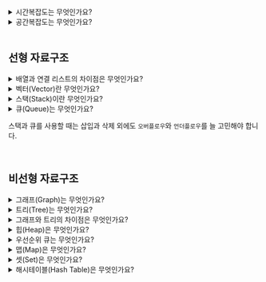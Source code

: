 <details>
<summary> 시간복잡도는 무엇인가요? </summary>
<div markdown="1">
  <br>
 
  알고리즘을 이루고 있는 연산을 계산하는 데 걸리는 시간과 입력의 함수 관계입니다.
  효율적인 코드로 개선하는 데 쓰이는 척도가 됩니다.
  <img src="https://user-images.githubusercontent.com/70850937/187142016-bf9db9f4-4285-44a3-bca3-ec717db94c24.png" width="450" height="350"/>

  
</div>
</details>

<details>
<summary> 공간복잡도는 무엇인가요? </summary>
<div markdown="1">
  <br>
 프로그램을 실행시키고 완료하는 데 필요로 하는 자원 공간의 양입니다. 컴퓨터 성능의 발달로 인해 메모리 공간이 넘쳐나다 보니 중요도는 떨어졌습니다. <br>
  최근 대용량 시스템이 보편화되면서, 공간 복잡도보다 시간 복잡도가 우선이 되었습니다.

  
</div>
</details>

<br>

## 선형 자료구조 
<details>
<summary> 배열과 연결 리스트의 차이점은 무엇인가요? </summary>
<div markdown="1">
  <br>
배열은 인덱스만 알면 해당 내용을 알 수 있지만 연결 리스트는 인덱스를 하나씩 늘려가며 찾아야 내용을 알 수 있습니다. <br>
  데이터 추가와 삭제를 많이 하는 것은 연결리스트, 탐색을 많이 하는 것은 배열로 하는 것이 좋습니다.

</div>
</details>

<details>
<summary> 벡터(Vector)란 무엇인가요? </summary>
<div markdown="1">
  <br>
  
벡터는 동적인 요소를 할당할 수 있는 동적 배열입니다. `중복 접근`을 허용하고 `랜덤 접근`이 가능합니다. <br>
<br> 
  
  - 시간복잡도 <br>
  탐색 : O(1) <br>
  삽입/삭제 : O(n) 


</div>
</details>

<details>
<summary>스택(Stack)이란 무엇인가요? </summary>
<div markdown="1">
  <br>
스택(Stack)은 가장 마지막으로 들어간 데이터가 가장 첫 번째로 나오는 성질인(LIFO, Last In First Out) 자료구조입니다. <br>
  
push()함수로 자료를 삽입하고 pop()함수로 자료를 삭제합니다. <br>
top 변수는 스택이 비어있으면 -1의 값을 가집니다. <br>
<br>
-> 파이썬의 경우 `append()`와 `pop()`를 사용합니다. <br>
스택 자료구조를 활용해야 하는 상당수 알고리즘은 `재귀 함수`를 이용해서 간편하게 구현될 수 있습니다. 대표적인 예시가 바로 DFS 입니다.
  <br> 
  
  - 시간복잡도 <br>
  탐색 : O(1) <br>
  삽입/삭제 : O(n) 


</div>
</details>

<details>
<summary>큐(Queue)는 무엇인가요? </summary>
<div markdown="1">
  <br>
큐(Queue)는 먼저 들어간 데이터가 먼저 나오는 성질인 (FIFO, First In First Out) 자료구조입니다. <br>

enqueue()함수와 rear 변수를 사용해서 자료를 삽입하고, dequeue()함수와 front 변수를 사용해서 자료를 삭제합니다. <br>
-> 파이썬의 경우 deque 자료구조를 활용하며, `append()`와 `popleft()`함수를 이용합니다.
  
  <br> 
  
  - 시간복잡도 <br>
  탐색 : O(1) <br>
  삽입/삭제 : O(n) 


</div>
</details>

스택과 큐를 사용할 때는 삽입과 삭제 외에도 `오버플로우`와 `언더플로우`를 늘 고민해야 합니다.

<br>

## 비선형 자료구조
<details>
<summary>그래프(Graph)는 무엇인가요? </summary>
<div markdown="1">
  <br>
  
`정점(vertex)`과 `간선(edge)`으로 이루어진 유한집합입니다. <br>
그래프의 탐색은 하나의 정점으로부터 시작하여 차례대로 모든 정점을 한 번씩 방문하는 것입니다. <br>
  <br> 
  
  - 시간복잡도 <br>
  탐색 : O(1) <br>
  삽입/삭제 : O(n) 


</div>
</details>

<details>
<summary> 트리(Tree)는 무엇인가요? </summary>
<div markdown="1">
  <br>
트리를 거꾸로 엎어놓은 것 같은 모양을 하고 있는 비선형 계층적인 자료구조입니다. <br>
자료를 노드(node)라고 하며, 노드끼리의 연결선을 간선(edge)라고 합니다. <br>
 <br>
  
1) `이진트리(Binary Tree)`는 모든 노드가 최대 2개의 서브 트리를 가지고 있는 트리입니다. <br> 
    <img width="350" height="250" src="https://user-images.githubusercontent.com/65750746/196020700-118a4cdd-ddbb-4e08-89c8-94af1d5ef864.png">
-> 크기가 9이고 높이가 3인 이진 트리 예시

2) `포화이진트리(Perfect Binary Tree)`는 트리의 모든 잎의 레벨이 동일하고, 내부 노드들은 모두 2개의 자식을 가지는 트리를 말합니다. 즉, 각 레벨의 노드가 꽉 차있는 이진트리입니다.   
    <img width="350" height="250" src="https://user-images.githubusercontent.com/65750746/196020874-26deb7c5-6f47-4f85-acb7-14c99c75ae15.png">

3) `완전이진트리(Complete Binary Tree)`는 포화 이진 트리의 잎들을 오른쪽부터 순서대로 제거하여 노드가 왼쪽부터 채워지는 이진트리입니다.
    <img width="350" height="250" src="https://user-images.githubusercontent.com/65750746/196020951-5aa65167-f0e7-4128-ad10-ea072c37bdc1.png">

4) `이진탐색트리(BST, Binary Search Tree)`는 노드의 오른쪽 하위 트리에 노드 값보다 큰 값이 들어있고, 왼쪽 하위 트리에 노드값보다 작은 값이 들어있는 트리입니다. 삽입 순서에 따라 선형적일 수 있습니다. <br>
    <img width="350" height="250" src="https://user-images.githubusercontent.com/65750746/196021050-9f4035cc-c015-48de-86d1-014816c8dd79.png">

    - 시간복잡도 <br>
    탐색 : O(1) <br>
    삽입/삭제 : O(n) 


</div>
</details>

<details>
<summary> 그래프와 트리의 차이점은 무엇인가요? </summary>
<div markdown="1">
  <br>
  
  그래프와 트리 둘다 정점과 간선으로 이루어져있습니다. 하지만 트리는 그래프 중의 하나로, 계층적 데이터의 집합입니다.

</div>
</details>

<details>
<summary> 힙(Heap)은 무엇인가요? </summary>
<div markdown="1">
  <br>
  
 `완전 이진 트리 기반`의 자료구조이며, 최소힙과 최대힙 두 가지가 있습니다.
  
  1) `최대힙` : 루트 노드에 있는 키는 모든 자식에 있는 키 중에서 가장 커야 합니다. 또한, 각 노드의 자식 노드와의 관계도 이와 같은 특징이 재귀적으로 이루어져야 합니다. <br>
  2) `최소힙` : 루트 노드에 있는 키는 모든 자식에 있는 키 중에서 가장 작아야 합니다. 또한, 각 노드의 자식 노드와의 관계도 이와 같은 특징이 재귀적으로 이루어져야 합니다.
  
  <br> 
  
  - 시간복잡도 <br>
  삽입/삭제 : O(logN) 


</div>
</details>

<details>
<summary> 우선순위 큐는 무엇인가요? </summary>
<div markdown="1">
  <br>
  
우선순위 대기열이라고도 하며, 대기열에서 우선순위가 높은 요소가 우선 순위가 낮은 요소보다 먼저 제공되는 자료구조입니다. <br>
  힙을 기반으로 구현됩니다. 
  
  <br> 
  
  - 시간복잡도 <br>
  삽입/삭제 : O(logN) 


</div>
</details>

<details>
<summary> 맵(Map)은 무엇인가요? </summary>
<div markdown="1">
  <br>
  
특정 순서에 따라 키(key)와 매핑된 값(value)의 조합으로 형성된 자료구조입니다. <br>
  map<string, int> 형태로 구현됩니다. <br>
  해시테이블을 구현할 때 사용되며, 정렬을 보장하지 않는 unordered_map과 정렬을 보장하는 map 두 가지가 있습니다. 
  
  <br> 
  
  - 시간복잡도 <br>
  
  1) map <br>
  탐색 : O(logN) <br>
  삽입/삭제 : O(logN) <br>
  
  2) unordered_map <br>
    탐색 : O(1) 
  


</div>
</details>
  
 <details>
<summary> 셋(Set)은 무엇인가요? </summary>
<div markdown="1">
  <br>
  
집합이라는 의미를 가지며 순서가 없고 중복을 허용하지 않습니다.
  
  <br> 
  
  - 시간복잡도 <br>
  탐색 : O(logN) <br>
삽입/삭제 : O(logN + a) 


</div>
</details>
   
<details>
<summary> 해시테이블(Hash Table)은 무엇인가요? </summary>
<div markdown="1">
  <br>
  
해싱(Hashing)은 임의의 길이의 값을 해시함수를 사용하여 고정된 크기의 값으로 변환하는 작업입니다. <br>
해시테이블(Hash Table)이란 해시함수를 사용하여 변환한 값을 색인(index)로 삼아 키(key)와 데이터(value)를 저장하는 자료구조입니다.
  
  <br> 
  
  - 시간복잡도 <br>
  탐색 : O(1) <br>
삽입/삭제 : O(1) 


</div>
</details>
